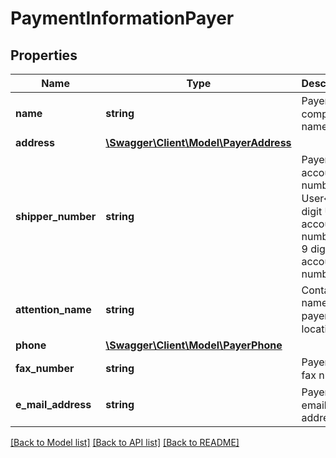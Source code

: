 # PaymentInformationPayer

## Properties
Name | Type | Description | Notes
------------ | ------------- | ------------- | -------------
**name** | **string** | Payer�s company name | 
**address** | [**\Swagger\Client\Model\PayerAddress**](PayerAddress.md) |  | 
**shipper_number** | **string** | Payer�s account number. User�s 6 digit UPS account number or 9 digit SCS account number. | [optional] 
**attention_name** | **string** | Contact name at the payer�s location. | [optional] 
**phone** | [**\Swagger\Client\Model\PayerPhone**](PayerPhone.md) |  | [optional] 
**fax_number** | **string** | Payer�s fax number. | [optional] 
**e_mail_address** | **string** | Payer�s email address. | [optional] 

[[Back to Model list]](../../README.md#documentation-for-models) [[Back to API list]](../../README.md#documentation-for-api-endpoints) [[Back to README]](../../README.md)

